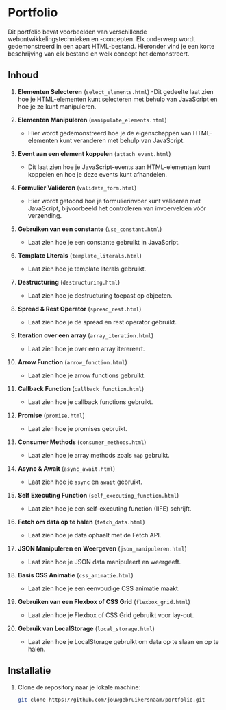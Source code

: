 # Portfolio

Dit portfolio bevat voorbeelden van verschillende webontwikkelingstechnieken en -concepten. Elk onderwerp wordt gedemonstreerd in een apart HTML-bestand. Hieronder vind je een korte beschrijving van elk bestand en welk concept het demonstreert.

## Inhoud

1. **Elementen Selecteren** (`select_elements.html`)
   -Dit gedeelte laat zien hoe je HTML-elementen kunt selecteren met behulp van JavaScript en hoe je ze kunt manipuleren.

2. **Elementen Manipuleren** (`manipulate_elements.html`)
   - Hier wordt gedemonstreerd hoe je de eigenschappen van HTML-elementen kunt veranderen met behulp van JavaScript.

3. **Event aan een element koppelen** (`attach_event.html`)
   - Dit laat zien hoe je JavaScript-events aan HTML-elementen kunt koppelen en hoe je deze events kunt afhandelen.

4. **Formulier Valideren** (`validate_form.html`)
   - Hier wordt getoond hoe je formulierinvoer kunt valideren met JavaScript, bijvoorbeeld het controleren van invoervelden vóór verzending.

5. **Gebruiken van een constante** (`use_constant.html`)
   - Laat zien hoe je een constante gebruikt in JavaScript.

6. **Template Literals** (`template_literals.html`)
   - Laat zien hoe je template literals gebruikt.

7. **Destructuring** (`destructuring.html`)
   - Laat zien hoe je destructuring toepast op objecten.

8. **Spread & Rest Operator** (`spread_rest.html`)
   - Laat zien hoe je de spread en rest operator gebruikt.

9. **Iteration over een array** (`array_iteration.html`)
   - Laat zien hoe je over een array iterereert.

10. **Arrow Function** (`arrow_function.html`)
    - Laat zien hoe je arrow functions gebruikt.

11. **Callback Function** (`callback_function.html`)
    - Laat zien hoe je callback functions gebruikt.

12. **Promise** (`promise.html`)
    - Laat zien hoe je promises gebruikt.

13. **Consumer Methods** (`consumer_methods.html`)
    - Laat zien hoe je array methods zoals `map` gebruikt.

14. **Async & Await** (`async_await.html`)
    - Laat zien hoe je `async` en `await` gebruikt.

15. **Self Executing Function** (`self_executing_function.html`)
    - Laat zien hoe je een self-executing function (IIFE) schrijft.

16. **Fetch om data op te halen** (`fetch_data.html`)
    - Laat zien hoe je data ophaalt met de Fetch API.

17. **JSON Manipuleren en Weergeven** (`json_manipuleren.html`)
    - Laat zien hoe je JSON data manipuleert en weergeeft.

18. **Basis CSS Animatie** (`css_animatie.html`)
    - Laat zien hoe je een eenvoudige CSS animatie maakt.

19. **Gebruiken van een Flexbox of CSS Grid** (`flexbox_grid.html`)
    - Laat zien hoe je Flexbox of CSS Grid gebruikt voor lay-out.

20. **Gebruik van LocalStorage** (`local_storage.html`)
    - Laat zien hoe je LocalStorage gebruikt om data op te slaan en op te halen.

## Installatie

1. Clone de repository naar je lokale machine:
   ```bash
   git clone https://github.com/jouwgebruikersnaam/portfolio.git
